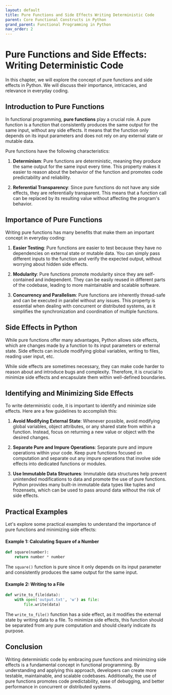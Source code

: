 ```yaml
---
layout: default
title: Pure Functions and Side Effects Writing Deterministic Code
parent: Core Functional Constructs in Python
grand_parent: Functional Programming in Python
nav_order: 2
---
```

# Pure Functions and Side Effects: Writing Deterministic Code

In this chapter, we will explore the concept of pure functions and side effects in Python. We will discuss their importance, intricacies, and relevance in everyday coding. 

## Introduction to Pure Functions

In functional programming, **pure functions** play a crucial role. A pure function is a function that consistently produces the same output for the same input, without any side effects. It means that the function only depends on its input parameters and does not rely on any external state or mutable data.

Pure functions have the following characteristics:

1. **Determinism**: Pure functions are deterministic, meaning they produce the same output for the same input every time. This property makes it easier to reason about the behavior of the function and promotes code predictability and reliability.

2. **Referential Transparency**: Since pure functions do not have any side effects, they are referentially transparent. This means that a function call can be replaced by its resulting value without affecting the program's behavior.

## Importance of Pure Functions

Writing pure functions has many benefits that make them an important concept in everyday coding:

1. **Easier Testing**: Pure functions are easier to test because they have no dependencies on external state or mutable data. You can simply pass different inputs to the function and verify the expected output, without worrying about hidden side effects.

2. **Modularity**: Pure functions promote modularity since they are self-contained and independent. They can be easily reused in different parts of the codebase, leading to more maintainable and scalable software.

3. **Concurrency and Parallelism**: Pure functions are inherently thread-safe and can be executed in parallel without any issues. This property is essential when dealing with concurrent or distributed systems, as it simplifies the synchronization and coordination of multiple functions.

## Side Effects in Python

While pure functions offer many advantages, Python allows side effects, which are changes made by a function to its input parameters or external state. Side effects can include modifying global variables, writing to files, reading user input, etc.

While side effects are sometimes necessary, they can make code harder to reason about and introduce bugs and complexity. Therefore, it is crucial to minimize side effects and encapsulate them within well-defined boundaries.

## Identifying and Minimizing Side Effects

To write deterministic code, it is important to identify and minimize side effects. Here are a few guidelines to accomplish this:

1. **Avoid Modifying External State**: Whenever possible, avoid modifying global variables, object attributes, or any shared state from within a function. Instead, focus on returning a new value or object with the desired changes.

2. **Separate Pure and Impure Operations**: Separate pure and impure operations within your code. Keep pure functions focused on computation and separate out any impure operations that involve side effects into dedicated functions or modules.

3. **Use Immutable Data Structures**: Immutable data structures help prevent unintended modifications to data and promote the use of pure functions. Python provides many built-in immutable data types like tuples and frozensets, which can be used to pass around data without the risk of side effects.

## Practical Examples

Let's explore some practical examples to understand the importance of pure functions and minimizing side effects:

#### Example 1: Calculating Square of a Number

```python
def square(number):
    return number * number
```

The `square()` function is pure since it only depends on its input parameter and consistently produces the same output for the same input.

#### Example 2: Writing to a File

```python
def write_to_file(data):
    with open('output.txt', 'w') as file:
        file.write(data)
```

The `write_to_file()` function has a side effect, as it modifies the external state by writing data to a file. To minimize side effects, this function should be separated from any pure computation and should clearly indicate its purpose.

## Conclusion

Writing deterministic code by embracing pure functions and minimizing side effects is a fundamental concept in functional programming. By understanding and applying this approach, developers can create more testable, maintainable, and scalable codebases. Additionally, the use of pure functions promotes code predictability, ease of debugging, and better performance in concurrent or distributed systems.